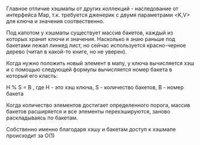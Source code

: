  Главное отличие хэшмапы от других коллекций - наследование от интерфейса Map,
 т.к. требуется дженерик с двумя параметрами <K,V> для ключа и значения соотвественно.
 
 Под капотом у хэшмапы существует массив бакетов, каждый из которых хранит 
 ключи и значения. Насколько я знаю раньше под бакетами лежал линкед лист, но сейчас 
 используется красно-черное дерево (читал в какой-то книге, но не уверен).
 
 Когда нужно положить новый элемент в мапу, у ключа вычисляется 
 хэш и с помощью следующей формулы вычисляется номер бакета в который его класть:
 
 H % S = B , где H - это хэш ключа, S - количество бакетов, B - номер бакета

 Когда количество элементов достигает определенного порога, массив бакетов 
 расширяется и все элементы перехэшируются, заново раскладываясь по бакетам.
 
 Собственно именно благодаря хэшу и бакетам доступ к хэшмапе происходит за O(1)